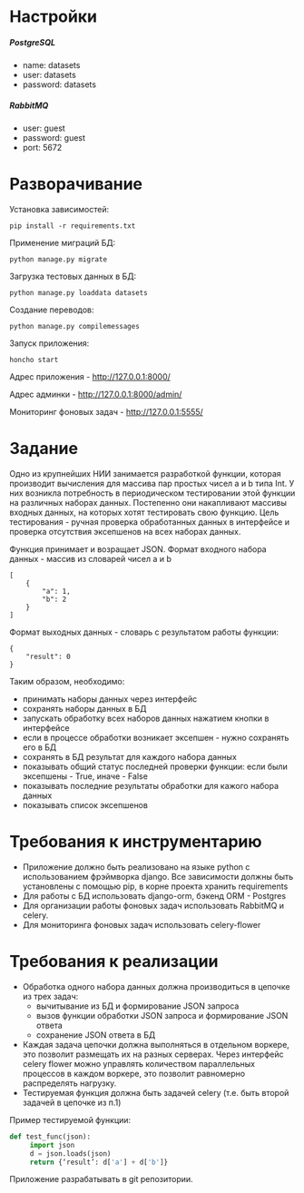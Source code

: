 # Настройки

##### PostgreSQL
 * name: datasets
 * user: datasets
 * password: datasets

##### RabbitMQ
 * user: guest
 * password: guest
 * port: 5672

# Разворачивание

Установка зависимостей:

```
pip install -r requirements.txt
```

Применение миграций БД:

```
python manage.py migrate
```

Загрузка тестовых данных в БД:

```
python manage.py loaddata datasets
```

Создание переводов:

```
python manage.py compilemessages
```

Запуск приложения:

```
honcho start
```

Адрес приложения - http://127.0.0.1:8000/

Адрес админки - http://127.0.0.1:8000/admin/

Мониторинг фоновых задач - http://127.0.0.1:5555/

# Задание

Одно из крупнейших НИИ занимается разработкой функции, которая производит вычисления для массива пар простых чисел a и b типа Int. У них возникла потребность в периодическом тестировании этой функции на различных наборах данных. Постепенно они накапливают массивы входных данных, на которых хотят тестировать свою функцию. Цель тестирования - ручная проверка обработанных данных в интерфейсе и проверка отсутствия эксепшенов на всех наборах данных.

Функция принимает и возращает JSON.
Формат входного набора данных - масcив из словарей чисел а и b
```
[
    {
        "a": 1,
        "b": 2
    }
]
```
Формат выходных данных - словарь с результатом работы функции:
```
{
    "result": 0
}
```

Таким образом, необходимо:
 * принимать наборы данных через интерфейс
 * сохранять наборы данных в БД
 * запускать обработку всех наборов данных нажатием кнопки в интерфейсе
 * если в процессе обработки возникает эксепшен - нужно сохранять его в БД
 * сохранять в БД результат для каждого набора данных
 * показывать общий статус последней проверки функции: если были эксепшены - True, иначе - False
 * показывать последние результаты обработки для кажого набора данных
 * показывать список эксепшенов

# Требования к инструментарию
 * Приложение должно быть реализовано на языке python с использованием фрэймворка django. Все зависимости должны быть установлены с помощью pip, в корне проекта хранить requirements
 * Для работы с БД использовать django-orm, бэкенд ORM - Postgres
 * Для организации работы фоновых задач использовать RabbitMQ и celery.
 * Для мониторинга фоновых задач использовать celery-flower

# Требования к реализации
 * Обработка одного набора данных должна производиться в цепочке из трех задач:
   - вычитывание из БД и формирование JSON запроса
   - вызов функции обработки JSON запроса и формирование JSON ответа
   - сохранение  JSON ответа в БД
 * Каждая задача цепочки должна выполняться в отдельном воркере, это позволит размещать их на разных серверах. Через интерфейс celery flower можно управлять количеством параллельных процессов в каждом воркере, это позволит равномерно распределять нагрузку.
 * Тестируемая функция должна быть задачей celery (т.е. быть второй задачей в цепочке из п.1)

Пример тестируемой функции:
```python
def test_func(json):
     import json
     d = json.loads(json)
     return {‘result’: d['a'] + d['b']}
```
Приложение разрабатывать в git репозитории.
